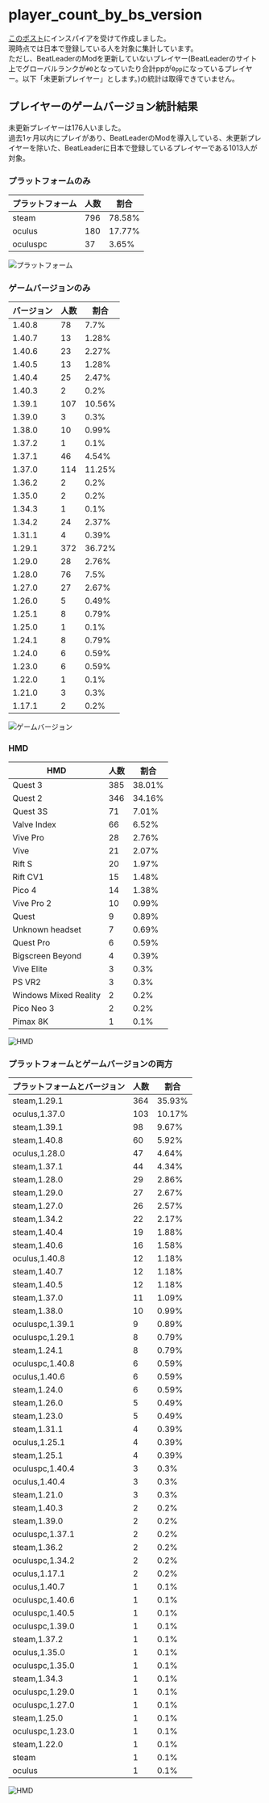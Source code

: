 # player_count_by_bs_version

[このポスト](https://x.com/ge2toro/status/1921944149143482563)にインスパイアを受けて作成しました。  
現時点では日本で登録している人を対象に集計しています。  
ただし、BeatLeaderのModを更新していないプレイヤー(BeatLeaderのサイト上でグローバルランクが`#0`となっていたり合計ppが`0pp`になっているプレイヤー。以下「未更新プレイヤー」とします。)の統計は取得できていません。

## プレイヤーのゲームバージョン統計結果
未更新プレイヤーは176人いました。  
過去1ヶ月以内にプレイがあり、BeatLeaderのModを導入している、未更新プレイヤーを除いた、BeatLeaderに日本で登録しているプレイヤーである1013人が対象。

### プラットフォームのみ
| プラットフォーム | 人数 | 割合 |
| ---- | ---- | ---- |
| steam | 796 | 78.58% |
| oculus | 180 | 17.77% |
| oculuspc | 37 | 3.65% |

![プラットフォーム](platform_count.png)

### ゲームバージョンのみ
| バージョン | 人数 | 割合 |
| ---- | ---- | ---- |
| 1.40.8 | 78 | 7.7% |
| 1.40.7 | 13 | 1.28% |
| 1.40.6 | 23 | 2.27% |
| 1.40.5 | 13 | 1.28% |
| 1.40.4 | 25 | 2.47% |
| 1.40.3 | 2 | 0.2% |
| 1.39.1 | 107 | 10.56% |
| 1.39.0 | 3 | 0.3% |
| 1.38.0 | 10 | 0.99% |
| 1.37.2 | 1 | 0.1% |
| 1.37.1 | 46 | 4.54% |
| 1.37.0 | 114 | 11.25% |
| 1.36.2 | 2 | 0.2% |
| 1.35.0 | 2 | 0.2% |
| 1.34.3 | 1 | 0.1% |
| 1.34.2 | 24 | 2.37% |
| 1.31.1 | 4 | 0.39% |
| 1.29.1 | 372 | 36.72% |
| 1.29.0 | 28 | 2.76% |
| 1.28.0 | 76 | 7.5% |
| 1.27.0 | 27 | 2.67% |
| 1.26.0 | 5 | 0.49% |
| 1.25.1 | 8 | 0.79% |
| 1.25.0 | 1 | 0.1% |
| 1.24.1 | 8 | 0.79% |
| 1.24.0 | 6 | 0.59% |
| 1.23.0 | 6 | 0.59% |
| 1.22.0 | 1 | 0.1% |
| 1.21.0 | 3 | 0.3% |
| 1.17.1 | 2 | 0.2% |

![ゲームバージョン](game_version_count.png)

### HMD
| HMD | 人数 | 割合 |
| ---- | ---- | ---- |
| Quest 3 | 385 | 38.01% |
| Quest 2 | 346 | 34.16% |
| Quest 3S | 71 | 7.01% |
| Valve Index | 66 | 6.52% |
| Vive Pro | 28 | 2.76% |
| Vive | 21 | 2.07% |
| Rift S | 20 | 1.97% |
| Rift CV1 | 15 | 1.48% |
| Pico 4 | 14 | 1.38% |
| Vive Pro 2 | 10 | 0.99% |
| Quest | 9 | 0.89% |
| Unknown headset | 7 | 0.69% |
| Quest Pro | 6 | 0.59% |
| Bigscreen Beyond | 4 | 0.39% |
| Vive Elite | 3 | 0.3% |
| PS VR2 | 3 | 0.3% |
| Windows Mixed Reality | 2 | 0.2% |
| Pico Neo 3 | 2 | 0.2% |
| Pimax 8K | 1 | 0.1% |

![HMD](hmd_count.png)

### プラットフォームとゲームバージョンの両方
| プラットフォームとバージョン | 人数 | 割合 |
| ---- | ---- | ---- |
| steam,1.29.1 | 364 | 35.93% |
| oculus,1.37.0 | 103 | 10.17% |
| steam,1.39.1 | 98 | 9.67% |
| steam,1.40.8 | 60 | 5.92% |
| oculus,1.28.0 | 47 | 4.64% |
| steam,1.37.1 | 44 | 4.34% |
| steam,1.28.0 | 29 | 2.86% |
| steam,1.29.0 | 27 | 2.67% |
| steam,1.27.0 | 26 | 2.57% |
| steam,1.34.2 | 22 | 2.17% |
| steam,1.40.4 | 19 | 1.88% |
| steam,1.40.6 | 16 | 1.58% |
| oculus,1.40.8 | 12 | 1.18% |
| steam,1.40.7 | 12 | 1.18% |
| steam,1.40.5 | 12 | 1.18% |
| steam,1.37.0 | 11 | 1.09% |
| steam,1.38.0 | 10 | 0.99% |
| oculuspc,1.39.1 | 9 | 0.89% |
| oculuspc,1.29.1 | 8 | 0.79% |
| steam,1.24.1 | 8 | 0.79% |
| oculuspc,1.40.8 | 6 | 0.59% |
| oculus,1.40.6 | 6 | 0.59% |
| steam,1.24.0 | 6 | 0.59% |
| steam,1.26.0 | 5 | 0.49% |
| steam,1.23.0 | 5 | 0.49% |
| steam,1.31.1 | 4 | 0.39% |
| oculus,1.25.1 | 4 | 0.39% |
| steam,1.25.1 | 4 | 0.39% |
| oculuspc,1.40.4 | 3 | 0.3% |
| oculus,1.40.4 | 3 | 0.3% |
| steam,1.21.0 | 3 | 0.3% |
| steam,1.40.3 | 2 | 0.2% |
| steam,1.39.0 | 2 | 0.2% |
| oculuspc,1.37.1 | 2 | 0.2% |
| steam,1.36.2 | 2 | 0.2% |
| oculuspc,1.34.2 | 2 | 0.2% |
| oculus,1.17.1 | 2 | 0.2% |
| oculus,1.40.7 | 1 | 0.1% |
| oculuspc,1.40.6 | 1 | 0.1% |
| oculuspc,1.40.5 | 1 | 0.1% |
| oculuspc,1.39.0 | 1 | 0.1% |
| steam,1.37.2 | 1 | 0.1% |
| oculus,1.35.0 | 1 | 0.1% |
| oculuspc,1.35.0 | 1 | 0.1% |
| steam,1.34.3 | 1 | 0.1% |
| oculuspc,1.29.0 | 1 | 0.1% |
| oculuspc,1.27.0 | 1 | 0.1% |
| steam,1.25.0 | 1 | 0.1% |
| oculuspc,1.23.0 | 1 | 0.1% |
| steam,1.22.0 | 1 | 0.1% |
| steam | 1 | 0.1% |
| oculus | 1 | 0.1% |

![HMD](platform_game_version_count.png)